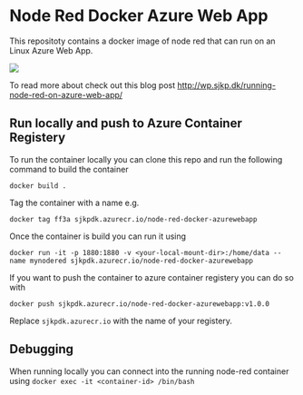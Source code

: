 # Node Red Docker Azure Web App

This repositoty contains a docker image of node red that can run on an Linux Azure Web App. 

<a href="https://portal.azure.com/#create/Microsoft.Template/uri/https%3A%2F%2Fgithub.com%2FtmAscent%2Fnr-azure-docker%2Fmaster%2Fazuredeploy.json" target="_blank"><img src="http://azuredeploy.net/deploybutton.png"/></a>

To read more about check out this blog post http://wp.sjkp.dk/running-node-red-on-azure-web-app/

## Run locally and push to Azure Container Registery

To run the container locally you can clone this repo and run the following command to build the container

`docker build . `

Tag the container with a name e.g. 

`docker tag ff3a sjkpdk.azurecr.io/node-red-docker-azurewebapp`

Once the container is build you can run it using 


`docker run -it -p 1880:1880 -v <your-local-mount-dir>:/home/data --name mynodered sjkpdk.azurecr.io/node-red-docker-azurewebapp`


If you want to push the container to azure container registery you can do so with 

`docker push sjkpdk.azurecr.io/node-red-docker-azurewebapp:v1.0.0`

Replace `sjkpdk.azurecr.io` with the name of your registery. 


## Debugging
When running locally you can connect into the running node-red container using
`docker exec -it <container-id> /bin/bash`


